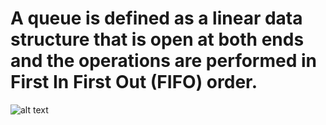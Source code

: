 # A queue is defined as a linear data structure that is open at both ends and the operations are performed in First In First Out (FIFO) order.
![alt text](https://github.com/devmarrie/Data_Structures_and_Algorithims/blob/master/queue/images/Queue.png?raw=true)
